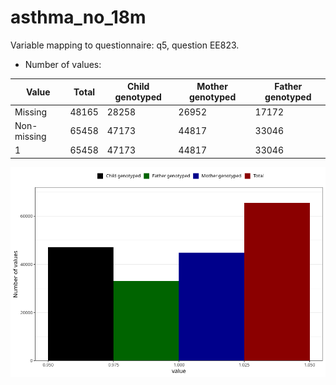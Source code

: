 # asthma_no_18m
Variable mapping to questionnaire: q5, question EE823.
- Number of values:

| Value | Total | Child genotyped | Mother genotyped | Father genotyped |
| ----- | ----- | --------------- | ---------------- | ---------------- |
| Missing | 48165 | 28258 | 26952 | 17172 |
| Non-missing | 65458 | 47173 | 44817 | 33046 |
| 1 | 65458 | 47173 | 44817 | 33046 |



![](asthma_no_18m_n.png)



